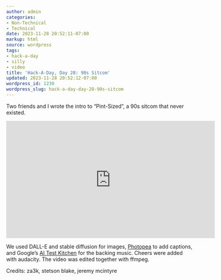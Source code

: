 ```yaml
---
author: admin
categories:
- Non-Technical
- Technical
date: 2023-11-28 20:52:11-07:00
markup: html
source: wordpress
tags:
- hack-a-day
- silly
- video
title: 'Hack-A-Day, Day 28: 90s Sitcom'
updated: 2023-11-28 20:52:12-07:00
wordpress_id: 1230
wordpress_slug: hack-a-day-day-28-90s-sitcom
---
```

Two friends and I wrote the intro to “Pint-Sized”, a 90s sitcom that never existed.

<iframe allow="accelerometer; autoplay; clipboard-write; encrypted-media; gyroscope; picture-in-picture; web-share" allowfullscreen="" frameborder="0" height="315" src="https://www.youtube.com/embed/6sW5rQTj1cE?si=VrMohP8qPSYOnt9-" title="YouTube video player" width="560"></iframe>

We used DALL-E and stable diffusion for images, [Photopea](https://www.photopea.com/) to add captions, and Google’s [AI Test Kitchen](https://aitestkitchen.withgoogle.com/experiments/music-lm) for the backing music. Cheers were added with audacity. The video was edited together with ffmpeg.

Credits: za3k, stetson blake, jeremy mcintyre
